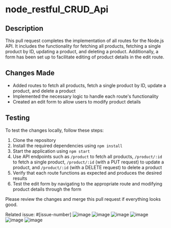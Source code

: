 # node_restful_CRUD_Api

## Description
This pull request completes the implementation of all routes for the Node.js API. It includes the functionality for fetching all products, fetching a single product by ID, updating a product, and deleting a product. Additionally, a form has been set up to facilitate editing of product details in the edit route.

## Changes Made
- Added routes to fetch all products, fetch a single product by ID, update a product, and delete a product
- Implemented the necessary logic to handle each route's functionality
- Created an edit form to allow users to modify product details

## Testing
To test the changes locally, follow these steps:
1. Clone the repository
2. Install the required dependencies using `npm install`
3. Start the application using `npm start`
4. Use API endpoints such as `/product` to fetch all products, `/product/:id` to fetch a single product, `/product/:id` (with a PUT request) to update a product, and `/product/:id` (with a DELETE request) to delete a product
5. Verify that each route functions as expected and produces the desired results
6. Test the edit form by navigating to the appropriate route and modifying product details through the form

Please review the changes and merge this pull request if everything looks good.

Related issue: #[issue-number]
![image](https://github.com/ericmaniraguha/node_restful_CRUD_Api/assets/44385819/0215cefb-5cfc-4e37-b402-2c545e592468)
![image](https://github.com/ericmaniraguha/node_restful_CRUD_Api/assets/44385819/c8c8dbd7-f997-49db-8153-9f955bc51639)
![image](https://github.com/ericmaniraguha/node_restful_CRUD_Api/assets/44385819/2b87aecc-0f4c-4ab6-b6ba-edf4270e3917)
![image](https://github.com/ericmaniraguha/node_restful_CRUD_Api/assets/44385819/bb462653-c76e-4673-86ca-f38ea45092fb)
![image](https://github.com/ericmaniraguha/node_restful_CRUD_Api/assets/44385819/0d0b485b-ad5d-4726-a6e1-372435cd128f)
![image](https://github.com/ericmaniraguha/node_restful_CRUD_Api/assets/44385819/9f6e005d-0954-4255-bcf3-a30bd108a66e)



